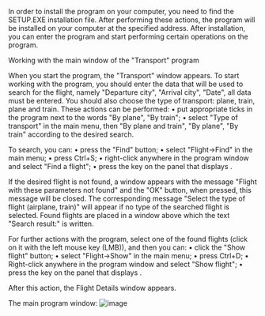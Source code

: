 In order to install the program on your computer, you need to find the SETUP.EXE installation file.
After performing these actions, the program will be installed on your computer at the specified address. After installation, you can enter the program and start performing certain operations on the program.

Working with the main window of the "Transport" program

When you start the program, the "Transport" window appears. To start working with the program, you should enter the data that will be used to search for the flight, namely "Departure city", "Arrival city", "Date", all data must be entered. You should also choose the type of transport: plane, train, plane and train. These actions can be performed:
• put appropriate ticks in the program next to the words "By plane", "By train";
• select "Type of transport" in the main menu, then "By plane and train", "By plane", "By train" according to the desired search.

To search, you can:
• press the "Find" button;
• select "Flight->Find" in the main menu;
• press Ctrl+S;
• right-click anywhere in the program window and select "Find a flight";
• press the key on the panel that displays .

If the desired flight is not found, a window appears with the message "Flight with these parameters not found" and the "OK" button, when pressed, this message will be closed. The corresponding message "Select the type of flight (airplane, train)" will appear if no type of the searched flight is selected.
Found flights are placed in a window above which the text "Search result:" is written.

For further actions with the program, select one of the found flights (click on it with the left mouse key (LMB)), and then you can:
• click the "Show flight" button;
• select "Flight->Show" in the main menu;
• press Ctrl+D;
• Right-click anywhere in the program window and select "Show flight";
• press the key on the panel that displays .

After this action, the Flight Details window appears.

The main program window:
![image](https://github.com/user-attachments/assets/9d7af441-ce7a-44c4-a8f5-6aff1336121d)
